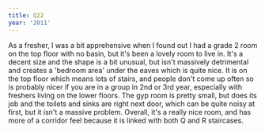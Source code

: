 ```yaml
---
title: Q22
year: '2011'
---
```


As a fresher, I was a bit apprehensive when I found out I had a grade 2 room on the top floor with no basin, but it's been a lovely room to live in. It's a decent size and the shape is a bit unusual, but isn't massively detrimental and creates a 'bedroom area' under the eaves which is quite nice. It is on the top floor which means lots of stairs, and people don't come up often so is probably nicer if you are in a group in 2nd or 3rd year, especially with freshers living on the lower floors. The gyp room is pretty small, but does its job and the toilets and sinks are right next door, which can be quite noisy at first, but it isn't a massive problem. Overall, it's a really nice room, and has more of a corridor feel because it is linked with both Q and R staircases.